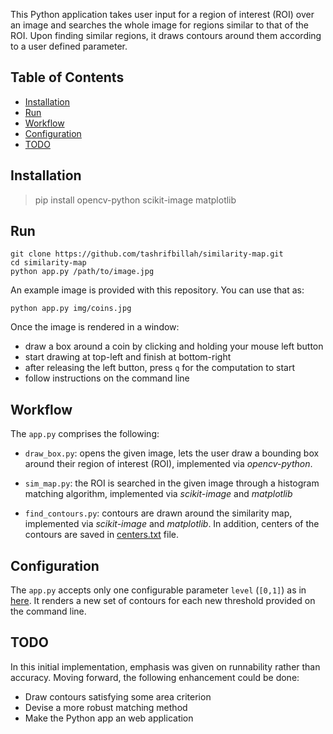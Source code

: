 This Python application takes user input for a region of interest (ROI) over an image and 
searches the whole image for regions similar to that of the ROI. Upon finding similar 
regions, it draws contours around them according to a user defined parameter.

Table of Contents
-----------------

  * [Installation](#installation)
  * [Run](#run)
  * [Workflow](#workflow)
  * [Configuration](#configuration)
  * [TODO](#todo)


## Installation

> pip install opencv-python scikit-image matplotlib

## Run

    git clone https://github.com/tashrifbillah/similarity-map.git
    cd similarity-map
    python app.py /path/to/image.jpg

An example image is provided with this repository. You can use that as:

    python app.py img/coins.jpg

Once the image is rendered in a window:

* draw a box around a coin by clicking and holding your mouse left button
* start drawing at top-left and finish at bottom-right
* after releasing the left button, press `q` for the computation to start
* follow instructions on the command line

## Workflow

The `app.py` comprises the following:

* `draw_box.py`: opens the given image, lets the user draw a bounding box around their 
region of interest (ROI), implemented via *opencv-python*.

* `sim_map.py`: the ROI is searched in the given image through a histogram matching algorithm, 
implemented via *scikit-image* and *matplotlib*

* `find_contours.py`: contours are drawn around the similarity map, implemented via *scikit-image* and *matplotlib*.
In addition, centers of the contours are saved in [centers.txt](measures/centers.txt) file.


## Configuration

The `app.py` accepts only one configurable parameter `level` (`[0,1]`) as in [here](https://scikit-image.org/docs/dev/api/skimage.measure.html#find-contours).
It renders a new set of contours for each new threshold provided on the command line.


## TODO

In this initial implementation, emphasis was given on runnability rather than accuracy. Moving forward, the following 
enhancement could be done:

* Draw contours satisfying some area criterion
* Devise a more robust matching method
* Make the Python app an web application

